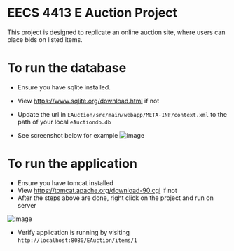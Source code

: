 # EECS 4413 E Auction Project

This project is designed to replicate an online auction site, where users can place bids on listed items.

# To run the database
- Ensure you have sqlite installed.

- View https://www.sqlite.org/download.html if not

- Update the url in `EAuction/src/main/webapp/META-INF/context.xml` to the path of your local `eAuctiondb.db`

- See screenshot below for example
![image](https://github.com/user-attachments/assets/8ae11b7c-1cc4-4784-9186-15a50ae41167)

# To run the application
- Ensure you have tomcat installed
- View https://tomcat.apache.org/download-90.cgi if not
- After the steps above are done, right click on the project and run on server

![image](https://github.com/user-attachments/assets/0b8cc195-e3ca-42b3-9844-b7f349076fe6)


- Verify application is running by visiting `http://localhost:8080/EAuction/items/1`
